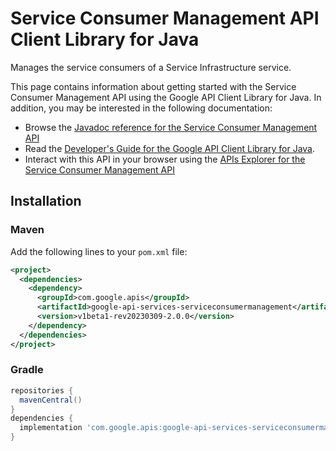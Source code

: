 # Service Consumer Management API Client Library for Java

Manages the service consumers of a Service Infrastructure service.

This page contains information about getting started with the Service Consumer Management API
using the Google API Client Library for Java. In addition, you may be interested
in the following documentation:

* Browse the [Javadoc reference for the Service Consumer Management API][javadoc]
* Read the [Developer's Guide for the Google API Client Library for Java][google-api-client].
* Interact with this API in your browser using the [APIs Explorer for the Service Consumer Management API][api-explorer]

## Installation

### Maven

Add the following lines to your `pom.xml` file:

```xml
<project>
  <dependencies>
    <dependency>
      <groupId>com.google.apis</groupId>
      <artifactId>google-api-services-serviceconsumermanagement</artifactId>
      <version>v1beta1-rev20230309-2.0.0</version>
    </dependency>
  </dependencies>
</project>
```

### Gradle

```gradle
repositories {
  mavenCentral()
}
dependencies {
  implementation 'com.google.apis:google-api-services-serviceconsumermanagement:v1beta1-rev20230309-2.0.0'
}
```

[javadoc]: https://googleapis.dev/java/google-api-services-serviceconsumermanagement/latest/index.html
[google-api-client]: https://github.com/googleapis/google-api-java-client/
[api-explorer]: https://developers.google.com/apis-explorer/#p/serviceconsumermanagement/v1/
